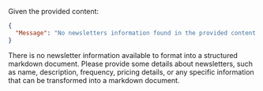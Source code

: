 Given the provided content:

```json
{
  "Message": "No newsletters information found in the provided content."
}
```

There is no newsletter information available to format into a structured markdown document. Please provide some details about newsletters, such as name, description, frequency, pricing details, or any specific information that can be transformed into a markdown document.